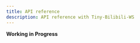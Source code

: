 ```yaml
---
title: API reference
description: API reference with Tiny-Bilibili-WS
---
```


**Working in Progress**
